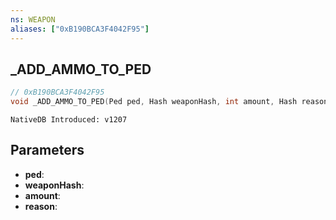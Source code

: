 ```yaml
---
ns: WEAPON
aliases: ["0xB190BCA3F4042F95"]
---
```

## _ADD_AMMO_TO_PED

```c
// 0xB190BCA3F4042F95
void _ADD_AMMO_TO_PED(Ped ped, Hash weaponHash, int amount, Hash reason);
```

```
NativeDB Introduced: v1207
```

## Parameters
* **ped**:
* **weaponHash**:
* **amount**:
* **reason**:
